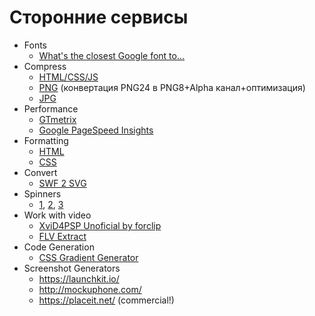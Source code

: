 # Сторонние сервисы
- Fonts
  * [What's the closest Google font to...](http://joelcrawfordsmith.com/closest-font/)
- Compress
  * [HTML/CSS/JS](http://refresh-sf.com/)
  * [PNG](http://compresspng.com/) (конвертация PNG24 в PNG8+Alpha канал+оптимизация)
  * [JPG](http://compressjpeg.com/)
- Performance
  * [GTmetrix](http://gtmetrix.com/)
  * [Google PageSpeed Insights](https://developers.google.com/speed/pagespeed/insights/)
- Formatting
  * [HTML](http://www.freeformatter.com/html-formatter.html)
  * [CSS](http://csscomb.com/online)
- Convert
  * [SWF 2 SVG](http://riaxe.com/online-swf-to-svg-converter/)
- Spinners
  * [1](http://tobiasahlin.com/spinkit/), [2](http://projects.lukehaas.me/css-loaders/), [3](http://connoratherton.com/loaders)
- Work with video
  * [XviD4PSP Unoficial by forclip](https://code.google.com/p/xvid4psp/)
  * [FLV Extract](http://www.moitah.net/)
- Code Generation
  * [CSS Gradient Generator](http://www.colorzilla.com/gradient-editor/)
- Screenshot Generators
  * https://launchkit.io/
  * http://mockuphone.com/
  * https://placeit.net/ (commercial!)
